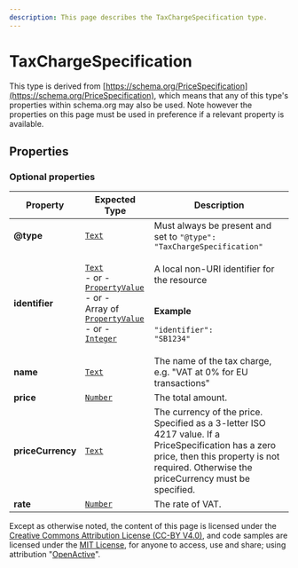 ```yaml
---
description: This page describes the TaxChargeSpecification type.
---
```


# TaxChargeSpecification

This type is derived from [https://schema.org/PriceSpecification](https://schema.org/PriceSpecification), which means that any of this type's properties within schema.org may also be used. Note however the properties on this page must be used in preference if a relevant property is available.

## **Properties**

### **Optional properties**

| Property          | Expected Type                                                                                                                                                                                                                                                                                                                                                                                | Description                                                                                                                                                                                     |
| ----------------- | -------------------------------------------------------------------------------------------------------------------------------------------------------------------------------------------------------------------------------------------------------------------------------------------------------------------------------------------------------------------------------------------- | ----------------------------------------------------------------------------------------------------------------------------------------------------------------------------------------------- |
| **@type**         | [`Text`](https://schema.org/Text)                                                                                                                                                                                                                                                                                                                                                            | Must always be present and set to `"@type": "TaxChargeSpecification"`                                                                                                                           |
| **identifier**    | <p><a href="https://schema.org/Text"><code>Text</code></a><br>- or -<br><a href="https://developer.openactive.io/data-model/types/propertyvalue"><code>PropertyValue</code></a><br>- or -<br>Array of <a href="https://developer.openactive.io/data-model/types/propertyvalue"><code>PropertyValue</code></a><br>- or -<br><a href="https://schema.org/Integer"><code>Integer</code></a></p> | <p>A local non-URI identifier for the resource</p><p><br><strong>Example</strong></p><p><code>"identifier": "SB1234"</code></p>                                                                 |
| **name**          | [`Text`](https://schema.org/Text)                                                                                                                                                                                                                                                                                                                                                            | The name of the tax charge, e.g. "VAT at 0% for EU transactions"                                                                                                                                |
| **price**         | [`Number`](https://schema.org/Number)                                                                                                                                                                                                                                                                                                                                                        | The total amount.                                                                                                                                                                               |
| **priceCurrency** | [`Text`](https://schema.org/Text)                                                                                                                                                                                                                                                                                                                                                            | The currency of the price. Specified as a 3-letter ISO 4217 value. If a PriceSpecification has a zero price, then this property is not required. Otherwise the priceCurrency must be specified. |
| **rate**          | [`Number`](https://schema.org/Number)                                                                                                                                                                                                                                                                                                                                                        | The rate of VAT.                                                                                                                                                                                |

Except as otherwise noted, the content of this page is licensed under the [Creative Commons Attribution License (CC-BY V4.0)](https://creativecommons.org/licenses/by/4.0/), and code samples are licensed under the [MIT License](https://opensource.org/licenses/MIT), for anyone to access, use and share; using attribution "[OpenActive](https://www.openactive.io/)".
